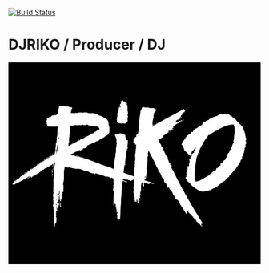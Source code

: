 [![Build Status](https://travis-ci.org/DanBennettUK/djriko.svg?branch=master)](https://travis-ci.org/DanBennettUK/djriko)

# DJRIKO / Producer / DJ

![Logo](/imgs/riko_logo.jpg)
